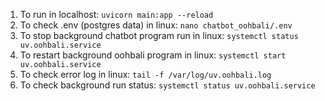 1. To run in localhost:
   ```uvicorn main:app --reload```
2. To check .env (postgres data) in linux:
   ```nano chatbot_oohbali/.env```
3. To stop background chatbot program run in linux:
   ```systemctl status uv.oohbali.service```
4. To restart background oohbali program in linux:
   ```systemctl start uv.oohbali.service```
5. To check error log in linux:
   ```tail -f /var/log/uv.oohbali.log```
6. To check background run status:
   ```systemctl status uv.oohbali.service```
   
